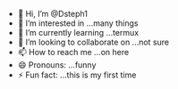 - 👋 Hi, I’m @Dsteph1
- 👀 I’m interested in ...many things
- 🌱 I’m currently learning ...termux
- 💞️ I’m looking to collaborate on ...not sure
- 📫 How to reach me ...on here
- 😄 Pronouns: ...funny
- ⚡ Fun fact: ...this is my first time

<!---
Dsteph1/Dsteph1 is a ✨ special ✨ repository because its `README.md` (this file) appears on your GitHub profile.
You can click the Preview link to take a look at your changes.
--->
